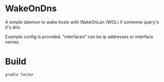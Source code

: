 # WakeOnDns

A simple daemon to wake hosts with WakeOnLan (WOL) if someone query's it's dns.

Example config is provided. "interfaces" can be ip addresses or interface names.

# Build

`gradle fatJar`
